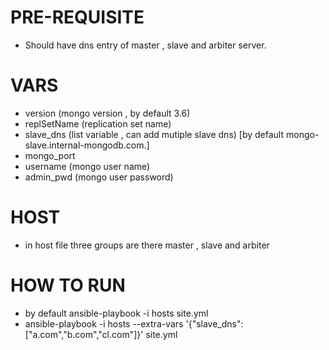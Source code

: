 
# PRE-REQUISITE

  - Should have dns entry of master , slave and arbiter server.

# VARS
  - version (mongo version , by default 3.6)
  - replSetName (replication set name)
  - slave_dns (list variable , can add mutiple slave dns) [by default  mongo-slave.internal-mongodb.com.]
  - mongo_port
  - username (mongo user name)
  - admin_pwd (mongo user password)

# HOST
  - in host file three groups are there master , slave and arbiter

# HOW TO RUN

  - by default ansible-playbook -i hosts site.yml
  - ansible-playbook -i hosts --extra-vars '{"slave_dns":["a.com","b.com","cl.com"]}' site.yml
